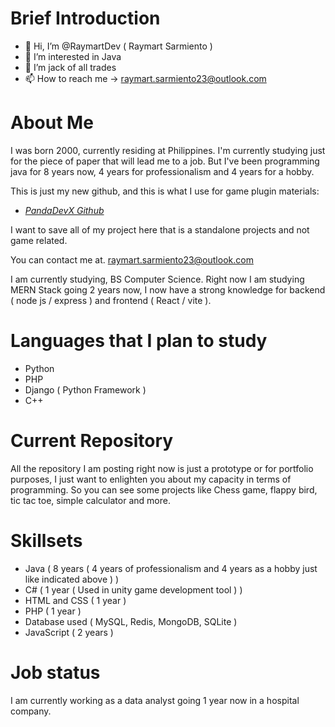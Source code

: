 # **Brief Introduction**

- 👋 Hi, I’m @RaymartDev ( Raymart Sarmiento )
- 👀 I’m interested in Java
- 🌱 I’m jack of all trades
- 📫 How to reach me -> raymart.sarmiento23@outlook.com


# **About Me**

I was born 2000, currently residing at Philippines. I'm currently studying just for the piece of paper that will lead me to a job. But I've been programming java for 8 years now, 4 years for professionalism and 4 years for a hobby.

This is just my new github, and this is what I use for game plugin materials:
* [_PandaDevX Github_](https://github.com/PandaDevX)

I want to save all of my project here that is a standalone projects and not game related.

You can contact me at. raymart.sarmiento23@outlook.com

I am currently studying, BS Computer Science.
Right now I am studying MERN Stack going 2 years now, I now have a strong knowledge for backend ( node js / express ) and frontend ( React / vite ).

# Languages that I plan to study

* Python
* PHP
* Django ( Python Framework )
* C++

# Current Repository

All the repository I am posting right now is just a prototype or for portfolio purposes, I just want to enlighten you about my capacity in terms of programming.
So you can see some projects like Chess game, flappy bird, tic tac toe, simple calculator and more.

# Skillsets

* Java ( 8 years ( 4 years of professionalism and 4 years as a hobby just like indicated above ) )
* C# ( 1 year  ( Used in unity game development tool ) )
* HTML and CSS ( 1 year )
* PHP ( 1 year )
* Database used ( MySQL, Redis, MongoDB, SQLite )
* JavaScript ( 2 years )

# Job status

I am currently working as a data analyst going 1 year now in a hospital company.
